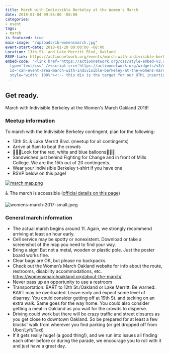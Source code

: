```yaml
---
title: March with Indivisible Berkeley at the Women's March
date: 2018-01-04 09:56:00 -08:00
categories:
- event
tags:
- march
is featured: true
main-image: "/uploads/ib-womensmarch.jpg"
event-start-date: 2018-01-20 09:00:00 -08:00
Location: 13th St. and Lake Merritt Blvd, Oakland
RSVP-link: https://actionnetwork.org/events/march-with-indivisible-berkeley-at-the-womens-march-in-oakland?source=direct_link&
embed-code: "<link href='https://actionnetwork.org/css/style-embed-v3.css' rel='stylesheet'
  type='text/css' /><script src='https://actionnetwork.org/widgets/v3/event/march-with-indivisible-berkeley-at-the-womens-march-in-oakland?format=js&source=widget'></script><div
  id='can-event-area-march-with-indivisible-berkeley-at-the-womens-march-in-oakland'
  style='width: 100%'><!-- this div is the target for our HTML insertion --></div>"
---
```


## Get ready.


March with Indivisible Berkeley at the Women's March Oakland 2018!

### Meetup information

To march with the Indivisible Berkeley contingent, plan for the following:

- 13th St. & Lake Merritt Blvd. (meetup for all contingents)
- Arrive at 9am to beat the crowds
- 🎈🎈🎈Look for the red, white and blue balloons🎈🎈🎈
- Sandwiched just behind Fighting for Change and in front of Mills College. We are the 15th out of 20 contingents.
- Wear your Indivisible Berkeley t-shirt if you have one
- RSVP below on this page!

[![march map.png](/uploads/march%20map.png)](http://indivisibleberkeley.org/uploads/march%20map.png)

♿ The march is accessible ([official details on this page](https://womensmarchoakland.org/about-the-march/))

![womens-march-2017-small.jpeg](/uploads/womens-march-2017-small.jpeg)

### General march information

- The actual march begins around 11. Again, we strongly recommend arriving at least an hour early.
- Cell service may be spotty or nonexistent. Download or take a screenshot of the map you need to find your way.
- Bring a sign! But not a metal, wooden or plastic pole. Just the poster board works fine.
- Clear bags are OK, but please no backpacks.
- Check out the Women’s March Oakland website for info about the route, restrooms, disability accommodations, etc. https://womensmarchoakland.org/about-the-march/
- Never pass up an opportunity to use a restroom
- Transportation: BART to 12th St./Oakland or Lake Merritt. Be warned: BART may be overloaded. Leave early and expect some level of disarray. You could consider getting off at 19th St. and tacking on an extra walk. Same goes for the way home. You could also consider getting a meal in Oakland as you wait for the crowds to disperse.
- Driving could work but there will be crazy traffic and street closures as you get close to downtown Oakland. So be prepared for at least a few blocks' walk from wherever you find parking (or get dropped off from Uber/Lyft/Taxi)
- If it gets really huge! (a good thing!), and we run into issues all finding each other before or during the parade, we encourage you to roll with it and just have a great day.
